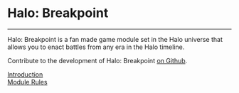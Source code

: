 # Halo: Breakpoint 

---

Halo: Breakpoint is a fan made game module set in the Halo universe that allows you to enact battles from any era in the Halo timeline.

Contribute to the development of Halo: Breakpoint [on Github](https://github.com/open-source-tabletop/halo-breakpoint).

[Introduction](introduction.md)  
[Module Rules](module-rules.md)